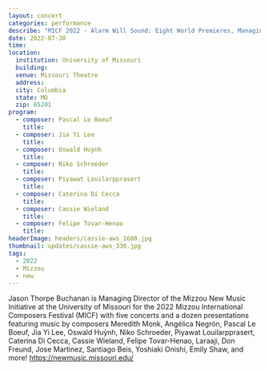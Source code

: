 ```yaml
---
layout: concert
categories: performance
describe: "MICF 2022 - Alarm Will Sound: Eight World Premieres, Managing Director."
date: 2022-07-30
time:
location:
  institution: University of Missouri
  building:
  venue: Missouri Theatre
  address:
  city: Columbia
  state: MO
  zip: 65201
program:
  - composer: Pascal Le Boeuf
    title:
  - composer: Jia Yi Lee
    title:
  - composer: Oswald Huỳnh
    title:
  - composer: Niko Schroeder
    title:
  - composer: Piyawat Louilarpprasert
    title:
  - composer: Caterina Di Cecca
    title:
  - composer: Cassie Wieland
    title:
  - composer: Felipe Tovar-Henao
    title:
headerImage: headers/cassie-aws_1600.jpg
thumbnail: updates/cassie-aws_330.jpg
tags:
  - 2022
  - Mizzou
  - new
---
```


Jason Thorpe Buchanan is Managing Director of the Mizzou New Music Initiative at the University of Missouri for the 2022 Mizzou International Composers Festival (MICF) with five concerts and a dozen presentations featuring music by composers Meredith Monk, Angélica Negrón, Pascal Le Boeuf, Jia Yi Lee, Oswald Huỳnh, Niko Schroeder, Piyawat Louilarpprasert, Caterina Di Cecca, Cassie Wieland, Felipe Tovar-Henao, Laraaji, Don Freund, Jose Martinez, Santiago Beis, Yoshiaki Onishi, Emily Shaw, and more! https://newmusic.missouri.edu/
